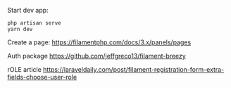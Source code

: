 Start dev app:
    
    php artisan serve
    yarn dev

Create a page: https://filamentphp.com/docs/3.x/panels/pages

Auth package
    https://github.com/jeffgreco13/filament-breezy

rOLE article https://laraveldaily.com/post/filament-registration-form-extra-fields-choose-user-role
